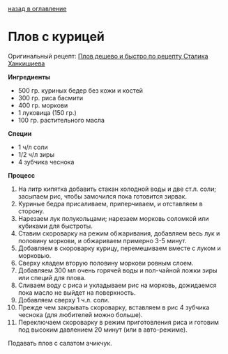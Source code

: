 [назад в оглавление](../content.md)
# Плов с курицей

Оригинальный рецепт: [Плов дешево и быстро по рецепту Сталика Ханкишиева](https://www.youtube.com/watch?v=U4-YFnwJv88&)

**Ингредиенты**

* 500 гр. куриных бедер без кожи и костей
* 300 гр. риса басмити
* 400 гр. моркови
* 1 луковица (150 гр.)
* 100 гр. растительного масла

**Специи**

* 1 ч/л соли
* 1/2 ч/л зиры
* 4 зубчика чеснока

**Процесс**

1. На литр кипятка добавить стакан холодной воды и две ст.л. соли; засыпаем
   рис, чтобы замочился пока готовится зирвак.
2. Куриные бедра присаливаем, приперчиваем, и отставляем в сторону.
3. Нарезаем лук полукольцами; нарезаем морковь соломкой или кубиками для
   быстроты.
4. Ставим скороварку на режим обжаривания, добавляем весь лук и половину
   моркови, и обжариваем примерно 3-5 минут.
5. Добавляем в скороварку курицу, перемешиваем вместе с луком и морковью.
6. Сверху кладем вторую половину моркови ровным слоем.
7. Добавляем 300 мл очень горячей воды и пол-чайной ложки зиры или специй для
   плова.
8. Сливаем воду с риса и укладываем рис на морковь, дожидаемся пока масло не
   выйдет на поверхность.
9. Добавляем сверху 1 ч.л. соли.
10. Прежде чем закрывать скороварку, вставляем в рис 4 зубчика чеснока (для
    любителей можно больше).
11. Переключаем скороварку в режим приготовления риса и готовим под высоким
    давлением 20 минут (или в авто-режиме).

Подавать плов с салатом ачикчук.
